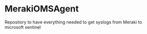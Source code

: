 # MerakiOMSAgent
Repository to have everything needed to get syslogs from Meraki to microsoft sentinel
